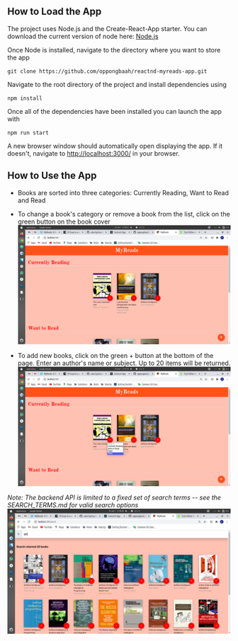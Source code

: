 ## How to Load the App

The project uses Node.js and the Create-React-App starter. You can download the current version of node here: [Node.js](https://nodejs.org/en/)

Once Node is installed, navigate to the directory where you want to store the app

```
git clone https://github.com/oppongbaah/reactnd-myreads-app.git
```
Navigate to the root directory of the project and install dependencies using
```
npm install
```

Once all of the dependencies have been installed you can launch the app with

```
npm run start
```

A new browser window should automatically open displaying the app. If it doesn't, navigate to [http://localhost:3000/](http://localhost:3000/) in your browser.

## How to Use the App

- Books are sorted into three categories: Currently Reading, Want to Read and Read
- To change a book's category or remove a book from the list, click on the green button on the book cover
![Load Screen](src/assets/images/mainPage.png "load screen")


- To add new books, click on the green + button at the bottom of the page.
  Enter an author's name or subject. Up to 20 items will be returned.
  ![Change menu](src/assets/images/buttonView.png "change")

_Note: The backend API is limited to a fixed set of search terms -- see the SEARCH_TERMS.md for valid search options_
![Search Screen](src/assets/images/searchPage.png "search")
